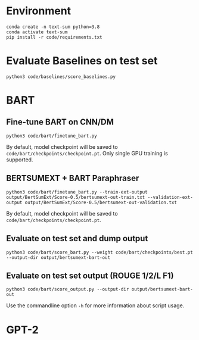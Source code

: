 # Environment
```
conda create -n text-sum python=3.8
conda activate text-sum
pip install -r code/requirements.txt
```

# Evaluate Baselines on test set
```
python3 code/baselines/score_baselines.py
```

# BART
## Fine-tune BART on CNN/DM
```
python3 code/bart/finetune_bart.py 
```
By default, model checkpoint will be saved to `code/bart/checkpoints/checkpoint.pt`.
Only single GPU training is supported.

## BERTSUMEXT + BART Paraphraser
```
python3 code/bart/finetune_bart.py --train-ext-output output/BertSumExt/Score-0.5/bertsumext-out-train.txt --validation-ext-output output/BertSumExt/Score-0.5/bertsumext-out-validation.txt
```
By default, model checkpoint will be saved to `code/bart/checkpoints/checkpoint.pt`.

## Evaluate on test set and dump output
```
python3 code/bart/score_bart.py --weight code/bart/checkpoints/best.pt --output-dir output/bertsumext-bart-out
```

## Evaluate on test set output (ROUGE 1/2/L F1)
```
python3 code/bart/score_output.py --output-dir output/bertsumext-bart-out
```

Use the commandline option `-h` for more information about script usage.

# GPT-2